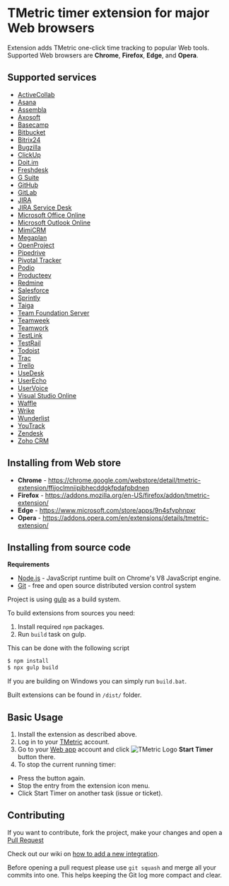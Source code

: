 # TMetric timer extension for major Web browsers
Extension adds TMetric one-click time tracking to popular Web tools. Supported
Web browsers are **Chrome**, **Firefox**, **Edge**, and **Opera**.

## Supported services
* [ActiveCollab](https://activecollab.com/)
* [Asana](https://asana.com)
* [Assembla](https://www.assembla.com)
* [Axosoft](https://www.axosoft.com)
* [Basecamp](https://basecamp.com)
* [Bitbucket](https://bitbucket.org)
* [Bitrix24](https://www.bitrix24.com)
* [Bugzilla](https://www.bugzilla.org)
* [ClickUp](https://clickup.com)
* [Doit.im](https://doit.im)
* [Freshdesk](https://freshdesk.com)
* [G Suite](https://gsuite.google.com)
* [GitHub](https://github.com)
* [GitLab](https://gitlab.com)
* [JIRA](https://www.atlassian.com/software/jira)
* [JIRA Service Desk](https://www.atlassian.com/software/jira/service-desk)
* [Microsoft Office Online](https://products.office.com/office-online)
* [Microsoft Outlook Online](https://outlook.live.com)
* [MimiCRM](https://mimicrm.com)
* [Megaplan](https://megaplan.ru)
* [OpenProject](https://www.openproject.org)
* [Pipedrive](https://www.pipedrive.com)
* [Pivotal Tracker](https://www.pivotaltracker.com)
* [Podio](https://podio.com)
* [Producteev](https://www.producteev.com)
* [Redmine](https://www.redmine.org)
* [Salesforce](https://www.salesforce.com)
* [Sprintly](https://sprint.ly)
* [Taiga](https://taiga.io)
* [Team Foundation Server](https://www.visualstudio.com/tfs/)
* [Teamweek](https://teamweek.com)
* [Teamwork](https://www.teamwork.com)
* [TestLink](http://testlink.org)
* [TestRail](http://www.gurock.com/testrail/)
* [Todoist](https://todoist.com)
* [Trac](https://trac.edgewall.org)
* [Trello](https://trello.com)
* [UseDesk](https://usedesk.com/)
* [UserEcho](https://userecho.com)
* [UserVoice](https://www.uservoice.com)
* [Visual Studio Online](https://www.visualstudio.com)
* [Waffle](https://waffle.io)
* [Wrike](https://www.wrike.com)
* [Wunderlist](https://www.wunderlist.com)
* [YouTrack](https://www.jetbrains.com/youtrack)
* [Zendesk](https://www.zendesk.com)
* [Zoho CRM](https://www.zoho.com/crm)

## Installing from Web store
* **Chrome** -  https://chrome.google.com/webstore/detail/tmetric-extension/ffijoclmniipjbhecddgkfpdafpbdnen
* **Firefox** - https://addons.mozilla.org/en-US/firefox/addon/tmetric-extension/
* **Edge** - https://www.microsoft.com/store/apps/9n4sfvphnpxr
* **Opera** - https://addons.opera.com/en/extensions/details/tmetric-extension/

## Installing from source code
**Requirements**
 - [Node.js](https://nodejs.org) - JavaScript runtime built on Chrome's V8 JavaScript engine.
 - [Git](https://git-scm.com) - free and open source distributed version control system

Project is using [gulp](https://gulpjs.com/) as a build system.

To build extensions from sources you need:
1. Install required `npm` packages.
2. Run `build` task on gulp.

This can be done with the following script
```sh
$ npm install
$ npx gulp build
```

If you are building on Windows you can simply run `build.bat`.

Built extensions can be found in `/dist/` folder.

## Basic Usage
1. Install the extension as described above.
2. Log in to your [TMetric](https;//tmetric.com) account.
3. Go to your [Web app](#supported-services) account and click
![TMetric Logo](/src/images/active19.png) **Start Timer** button there.
4. To stop the current running timer:
  * Press the button again.
  * Stop the entry from the extension icon menu.
  * Click Start Timer on another task (issue or ticket).

## Contributing
If you want to contribute, fork the project, make your changes and open a
[Pull Request](https://help.github.com/articles/creating-a-pull-request/)

Check out our wiki on
[how to add a new integration](https://github.com/DevartSoftware/tmetric-plugins/wiki/How-To:-Add-New-Integration).

Before opening a pull request please use `git squash` and merge all your commits
into one. This helps keeping the Git log more compact and clear.
